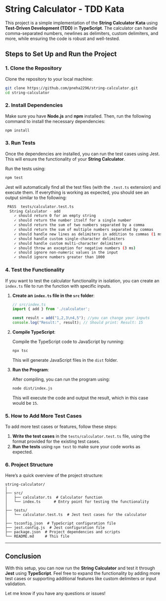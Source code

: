 # String Calculator - TDD Kata

This project is a simple implementation of the **String Calculator Kata** using **Test-Driven Development (TDD)** in **TypeScript**. The calculator can handle comma-separated numbers, newlines as delimiters, custom delimiters, and more, while ensuring the code is robust and well-tested.

## Steps to Set Up and Run the Project

### 1. **Clone the Repository**

Clone the repository to your local machine:

```bash
git clone https://github.com/pneha2296/string-calculator.git
cd string-calculator
```

### 2. **Install Dependencies**

Make sure you have **Node.js** and **npm** installed. Then, run the following command to install the necessary dependencies:

```bash
npm install
```

### 3. **Run Tests**

Once the dependencies are installed, you can run the test cases using Jest. This will ensure the functionality of your **String Calculator**.

Run the tests using:

```bash
npm test
```

Jest will automatically find all the test files (with the `.test.ts` extension) and execute them. If everything is working as expected, you should see an output similar to the following:

```bash
 PASS  tests/calculator.test.ts
  String Calculator - add
    ✓ should return 0 for an empty string
    ✓ should return the number itself for a single number
    ✓ should return the sum of two numbers separated by a comma
    ✓ should return the sum of multiple numbers separated by commas
    ✓ should handle new lines as delimiters in addition to commas (1 ms)
    ✓ should handle custom single-character delimiters
    ✓ should handle custom multi-character delimiters
    ✓ should throw an exception for negative numbers (3 ms)
    ✓ should ignore non-numeric values in the input
    ✓ should ignore numbers greater than 1000

```

### 4. **Test the Functionality**

If you want to test the calculator functionality in isolation, you can create an `index.ts` file to run the function with specific inputs.

1. **Create an `index.ts` file in the `src` folder**:

   ```typescript
   // src/index.ts
   import { add } from './calculator';

   const result = add("1,2,3\n4,5"); //you can change your inputs
   console.log("Result:", result); // Should print: Result: 15
   ```

2. **Compile TypeScript**:

   Compile the TypeScript code to JavaScript by running:

   ```bash
   npx tsc
   ```

   This will generate JavaScript files in the `dist` folder.

3. **Run the Program**:

   After compiling, you can run the program using:

   ```bash
   node dist/index.js
   ```

   This will execute the code and output the result, which in this case would be `15`.

### 5. **How to Add More Test Cases**

To add more test cases or features, follow these steps:

1. **Write the test cases** in the `tests/calculator.test.ts` file, using the format provided for the existing test cases.
2. **Run the tests** using `npm test` to make sure your code works as expected.

### 6. **Project Structure**

Here’s a quick overview of the project structure:

```
string-calculator/
│
├── src/
│   ├── calculator.ts  # Calculator function
│   └── index.ts      # Entry point for testing the functionality
│
├── tests/
│   └── calculator.test.ts  # Jest test cases for the calculator
│
├── tsconfig.json  # TypeScript configuration file
├── jest.config.js  # Jest configuration file
├── package.json  # Project dependencies and scripts
└── README.md     # This file
```

---

## Conclusion

With this setup, you can now run the **String Calculator** and test it through **Jest** using **TypeScript**. Feel free to expand the functionality by adding more test cases or supporting additional features like custom delimiters or input validation.

Let me know if you have any questions or issues!